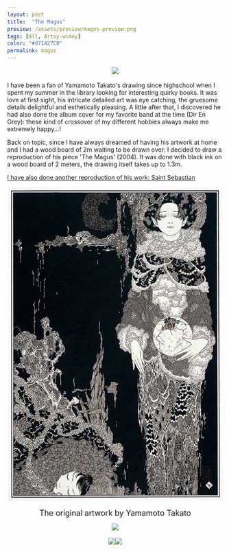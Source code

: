 ```yaml
---
layout: post
title:  "The Magus"
preview: /assets/preview/magus-preview.png
tags: [All, Artsy-wimey]
color: "#d71427C0"
permalink: magus
---
```

<p align="center">
<a href="/assets/magus_face.JPG">
    <img src="/assets/magus_face.JPG" width="500"/>
</a>
</p>

I have been a fan of Yamamoto Takato's drawing since highschool when I spent my summer in the library looking for interesting quirky books. It was love at first sight, his intricate detailed art was eye catching, the gruesome details delightful and esthetically pleasing. A little after that, I discovered he had also done the album cover for my favorite band at the time (Dir En Grey): these kind of crossover of my different hobbies always make me extremely happy...!

Back on topic, since I have always dreamed of having his artwork at home and I had a wood board of 2m waiting to be drawn over: I decided to draw a reproduction of his piece 'The Magus' (2004). It was done with black ink on a wood board of 2 meters, the drawing itself takes up to 1.3m. 

<a href="saintsebastian">I have also done another reproduction of his work: Saint Sebastian</a>

<p align="center">
<a href="/assets/magus_original.JPG">
    <img src="/assets/magus_original.JPG" width="500"/>
</a>
<figcaption id="caption_small" style="text-align:center; font-size: 18px;">The original artwork by Yamamoto Takato</figcaption>
</p>

<p align="center">
<a href="/assets/magus_all.JPG">
	   <img src="/assets/magus_all.JPG" width="700"/>
</a>
</p>

<div style="display: flex; justify-content: center; align-items: center; flex-wrap: wrap;">
<a href="/assets/magus_top.JPG">
	   <img src="/assets/magus_top.JPG" width="700"/>
</a>
<a href="/assets/magus_bottom.JPG">
	   <img src="/assets/magus_bottom.JPG" width="700"/>
</a>
</div>
